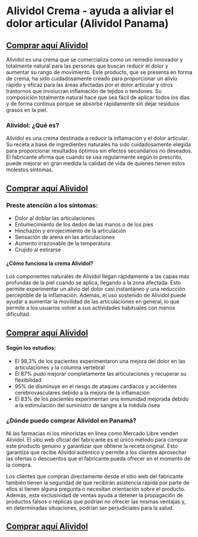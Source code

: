 # Alividol Crema - ayuda a aliviar el dolor articular (Alividol Panama)
<h2 style="text-align: left;"><a href="https://bit.ly/alividol-panama">Comprar aqu&iacute; Alividol</a></h2>
<p>Alividol es una crema que se comercializa como un remedio innovador y totalmente natural para las personas que buscan reducir el dolor y aumentar su rango de movimiento. Este producto, que se presenta en forma de crema, ha sido cuidadosamente creado para proporcionar un alivio r&aacute;pido y eficaz para las &aacute;reas afectadas por el dolor articular y otros trastornos que involucran inflamaci&oacute;n de tejidos o tendones. Su composici&oacute;n totalmente natural hace que sea f&aacute;cil de aplicar todos los d&iacute;as y de forma continua porque se absorbe r&aacute;pidamente sin dejar residuos grasos en la piel.</p>
<h3>Alividol: &iquest;Qu&eacute; es?</h3>
<p>Alividol es una crema destinada a reducir la inflamaci&oacute;n y el dolor articular. Su receta a base de ingredientes naturales ha sido cuidadosamente elegida para proporcionar resultados &oacute;ptimos sin efectos secundarios no deseados. El fabricante afirma que cuando se usa regularmente seg&uacute;n lo prescrito, puede mejorar en gran medida la calidad de vida de quienes tienen estos molestos s&iacute;ntomas.</p>
<h2 style="text-align: left;"><a href="https://bit.ly/alividol-panama">Comprar aqu&iacute; Alividol</a></h2>
<h3>Preste atenci&oacute;n a los s&iacute;ntomas:</h3>
<ul>
<li>Dolor al doblar las articulaciones</li>
<li>Entumecimiento de los dedos de las manos o de los pies</li>
<li>Hinchaz&oacute;n y enrojecimiento de la articulaci&oacute;n</li>
<li>Sensaci&oacute;n de arena en las articulaciones</li>
<li>Aumento irrazonable de la temperatura</li>
<li>Crujido al estirarse</li>
</ul>
<h4>&iquest;C&oacute;mo funciona la crema Alividol?</h4>
<p>Los componentes naturales de Alividol llegan r&aacute;pidamente a las capas m&aacute;s profundas de la piel cuando se aplica, llegando a la zona afectada. Esto permite experimentar un alivio del dolor casi instant&aacute;neo y una reducci&oacute;n perceptible de la inflamaci&oacute;n. Adem&aacute;s, el uso sostenido de Alividol puede ayudar a aumentar la movilidad de las articulaciones en general, lo que permite a los usuarios volver a sus actividades habituales con menos dificultad.</p>
<h2 style="text-align: left;"><a href="https://bit.ly/alividol-panama">Comprar aqu&iacute; Alividol</a></h2>
<h4>Seg&uacute;n los estudios:</h4>
<ul>
<li>El 98,3% de los pacientes experimentaron una mejora del dolor en las articulaciones y la columna vertebral</li>
<li>El 87% pudo mejorar completamente las articulaciones y recuperar su flexibilidad</li>
<li>95% de disminuye en el riesgo de ataques card&iacute;acos y accidentes cerebrovasculares debido a la mejora de la inflamaci&oacute;n</li>
<li>El 83% de los pacientes experimentan una inmunidad mejorada debido a la estimulaci&oacute;n del suministro de sangre a la m&eacute;dula &oacute;sea</li>
</ul>
<h3>&iquest;D&oacute;nde puedo comprar Alividol en Panam&aacute;?</h3>
<p>Ni las farmacias ni los minoristas en l&iacute;nea como Mercado Libre venden Alividol. El sitio web oficial del fabricante es el &uacute;nico m&eacute;todo para comprar este producto genuino y garantizar que obtiene la receta original. Esto garantiza que recibe Alividol aut&eacute;ntico y permite a los clientes aprovechar las ofertas o descuentos que el fabricante pueda ofrecer en el momento de la compra.</p>
<p>Los clientes que compran directamente desde el sitio web del fabricante tambi&eacute;n tienen la seguridad de que recibir&aacute;n asistencia r&aacute;pida por parte de ellos si tienen alguna pregunta o necesitan orientaci&oacute;n sobre el producto. Adem&aacute;s, esta exclusividad de ventas ayuda a detener la propagaci&oacute;n de productos falsos o r&eacute;plicas que podr&iacute;an no ofrecer las mismas ventajas y, en determinadas situaciones, podr&iacute;an ser perjudiciales para la salud.</p>
<h2 style="text-align: left;"><a href="https://bit.ly/alividol-panama">Comprar aqu&iacute; Alividol</a></h2>
